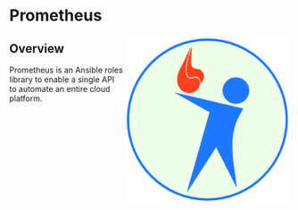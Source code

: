 # Prometheus

<img src="lib/pic/prometheus.png" width="300" height="300" align="right">

## Overview

Prometheus is an Ansible roles library to enable a single API to automate an entire cloud platform.